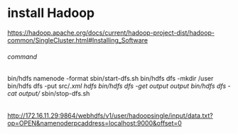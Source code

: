 # install Hadoop

https://hadoop.apache.org/docs/current/hadoop-project-dist/hadoop-common/SingleCluster.html#Installing_Software

###### command ######
bin/hdfs namenode -format
sbin/start-dfs.sh
bin/hdfs dfs -mkdir /user
bin/hdfs dfs -put src/*.xml hdfs
bin/hdfs dfs -get output output
bin/hdfs dfs -cat output/*
sbin/stop-dfs.sh
######
http://172.16.11.29:9864/webhdfs/v1/user/hadoopsingle/input/data.txt?op=OPEN&namenoderpcaddress=localhost:9000&offset=0

